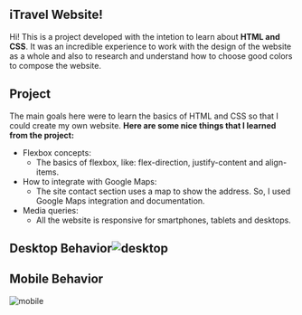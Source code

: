 ## iTravel Website!

Hi! This is a project developed with the intetion to learn about **HTML and CSS**. It was an incredible experience to work with the design of the website as a whole and also to research and understand how to choose good colors to compose the website.


## Project

The main goals here were to learn the basics of HTML and CSS so that I could create my own website.
**Here are some nice things that I learned from the project:**
- Flexbox concepts:
  - The basics of flexbox, like: flex-direction, justify-content and align-items.
- How to integrate with Google Maps: 
  - The site contact section uses a map to show the address. So, I used Google Maps integration and documentation. 
 - Media queries:
   - All the website is responsive for smartphones, tablets and desktops.
## Desktop Behavior![desktop](https://github.com/felipemsalles/iTravel-Web/blob/main/iTravel%20Website/assets/gif-desktop.gif?raw=true)

## Mobile Behavior
![mobile](https://github.com/felipemsalles/iTravel-Web/blob/main/iTravel%20Website/assets/gif-mobile.gif?raw=true)